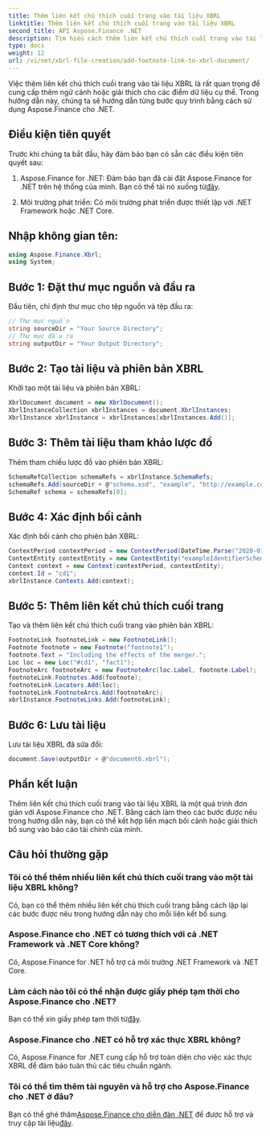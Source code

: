 ```yaml
---
title: Thêm liên kết chú thích cuối trang vào tài liệu XBRL
linktitle: Thêm liên kết chú thích cuối trang vào tài liệu XBRL
second_title: API Aspose.Finance .NET
description: Tìm hiểu cách thêm liên kết chú thích cuối trang vào tài liệu XBRL bằng Aspose.Finance cho .NET. Dễ dàng nâng cao báo cáo tài chính với bối cảnh bổ sung.
type: docs
weight: 12
url: /vi/net/xbrl-file-creation/add-footnote-link-to-xbrl-document/
---
```

Việc thêm liên kết chú thích cuối trang vào tài liệu XBRL là rất quan trọng để cung cấp thêm ngữ cảnh hoặc giải thích cho các điểm dữ liệu cụ thể. Trong hướng dẫn này, chúng ta sẽ hướng dẫn từng bước quy trình bằng cách sử dụng Aspose.Finance cho .NET.
## Điều kiện tiên quyết
Trước khi chúng ta bắt đầu, hãy đảm bảo bạn có sẵn các điều kiện tiên quyết sau:
1.  Aspose.Finance for .NET: Đảm bảo bạn đã cài đặt Aspose.Finance for .NET trên hệ thống của mình. Bạn có thể tải nó xuống từ[đây](https://releases.aspose.com/finance/net/).
  
2. Môi trường phát triển: Có môi trường phát triển được thiết lập với .NET Framework hoặc .NET Core.
## Nhập không gian tên:
```csharp
using Aspose.Finance.Xbrl;
using System;
```
## Bước 1: Đặt thư mục nguồn và đầu ra
Đầu tiên, chỉ định thư mục cho tệp nguồn và tệp đầu ra:
```csharp
// Thư mục nguồn
string sourceDir = "Your Source Directory";
// Thư mục đầu ra
string outputDir = "Your Output Directory";
```
## Bước 2: Tạo tài liệu và phiên bản XBRL
Khởi tạo một tài liệu và phiên bản XBRL:
```csharp
XbrlDocument document = new XbrlDocument();
XbrlInstanceCollection xbrlInstances = document.XbrlInstances;
XbrlInstance xbrlInstance = xbrlInstances[xbrlInstances.Add()];
```
## Bước 3: Thêm tài liệu tham khảo lược đồ
Thêm tham chiếu lược đồ vào phiên bản XBRL:
```csharp
SchemaRefCollection schemaRefs = xbrlInstance.SchemaRefs;
schemaRefs.Add(sourceDir + @"schema.xsd", "example", "http://example.com/xbrl/taxonomy");
SchemaRef schema = schemaRefs[0];
```
## Bước 4: Xác định bối cảnh
Xác định bối cảnh cho phiên bản XBRL:
```csharp
ContextPeriod contextPeriod = new ContextPeriod(DateTime.Parse("2020-01-01"), DateTime.Parse("2020-02-10"));
ContextEntity contextEntity = new ContextEntity("exampleIdentifierScheme", "exampleIdentifier");
Context context = new Context(contextPeriod, contextEntity);
context.Id = "cd1";
xbrlInstance.Contexts.Add(context);
```
## Bước 5: Thêm liên kết chú thích cuối trang
Tạo và thêm liên kết chú thích cuối trang vào phiên bản XBRL:
```csharp
FootnoteLink footnoteLink = new FootnoteLink();
Footnote footnote = new Footnote("footnote1");
footnote.Text = "Including the effects of the merger.";
Loc loc = new Loc("#cd1", "fact1");
FootnoteArc footnoteArc = new FootnoteArc(loc.Label, footnote.Label);
footnoteLink.Footnotes.Add(footnote);
footnoteLink.Locators.Add(loc);
footnoteLink.FootnoteArcs.Add(footnoteArc);
xbrlInstance.FootnoteLinks.Add(footnoteLink);
```
## Bước 6: Lưu tài liệu
Lưu tài liệu XBRL đã sửa đổi:
```csharp
document.Save(outputDir + @"document6.xbrl");
```

## Phần kết luận
Thêm liên kết chú thích cuối trang vào tài liệu XBRL là một quá trình đơn giản với Aspose.Finance cho .NET. Bằng cách làm theo các bước được nêu trong hướng dẫn này, bạn có thể kết hợp liền mạch bối cảnh hoặc giải thích bổ sung vào báo cáo tài chính của mình.
## Câu hỏi thường gặp
### Tôi có thể thêm nhiều liên kết chú thích cuối trang vào một tài liệu XBRL không?
Có, bạn có thể thêm nhiều liên kết chú thích cuối trang bằng cách lặp lại các bước được nêu trong hướng dẫn này cho mỗi liên kết bổ sung.
### Aspose.Finance cho .NET có tương thích với cả .NET Framework và .NET Core không?
Có, Aspose.Finance for .NET hỗ trợ cả môi trường .NET Framework và .NET Core.
### Làm cách nào tôi có thể nhận được giấy phép tạm thời cho Aspose.Finance cho .NET?
 Bạn có thể xin giấy phép tạm thời từ[đây](https://purchase.aspose.com/temporary-license/).
### Aspose.Finance cho .NET có hỗ trợ xác thực XBRL không?
Có, Aspose.Finance for .NET cung cấp hỗ trợ toàn diện cho việc xác thực XBRL để đảm bảo tuân thủ các tiêu chuẩn ngành.
### Tôi có thể tìm thêm tài nguyên và hỗ trợ cho Aspose.Finance cho .NET ở đâu?
 Bạn có thể ghé thăm[Aspose.Finance cho diễn đàn .NET](https://forum.aspose.com/c/finance/43) để được hỗ trợ và truy cập tài liệu[đây](https://reference.aspose.com/finance/net/).